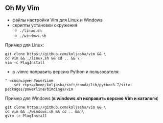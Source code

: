 ## Oh My Vim

* файлы настройки Vim для Linux и Windows
* скрипты установки окружения
  * `./linux.sh`
  * `./windows.sh`

Пример для Linux:
```
git clone https://github.com/koljasha/vim && \
cd vim && ./linux.sh && cd .. && \
vim -c PlugInstall
```

* в .vimrc поправить версию Python и пользователя:
```
" используем PowerLine
    set rtp+=/home/koljasha/soft/conda/lib/python3.7/site-packages/powerline/bindings/vim
```

Пример для Windows (**в windows.sh исправить версию Vim и каталоги**)
```
git clone https://github.com/koljasha/vim && \
cd vim && ./windows.sh && cd .. && \
gvim -c PlugInstall
```
